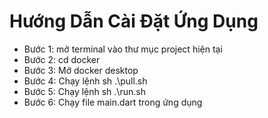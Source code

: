 # Hướng Dẫn Cài Đặt Ứng Dụng
- Bước 1: mở terminal vào thư mục project hiện tại
- Bước 2: cd docker
- Bước 3: Mở docker desktop
- Bước 4: Chạy lệnh sh .\pull.sh
- Bước 5: Chạy lệnh sh .\run.sh
- Bước 6: Chạy file main.dart trong ứng dụng
